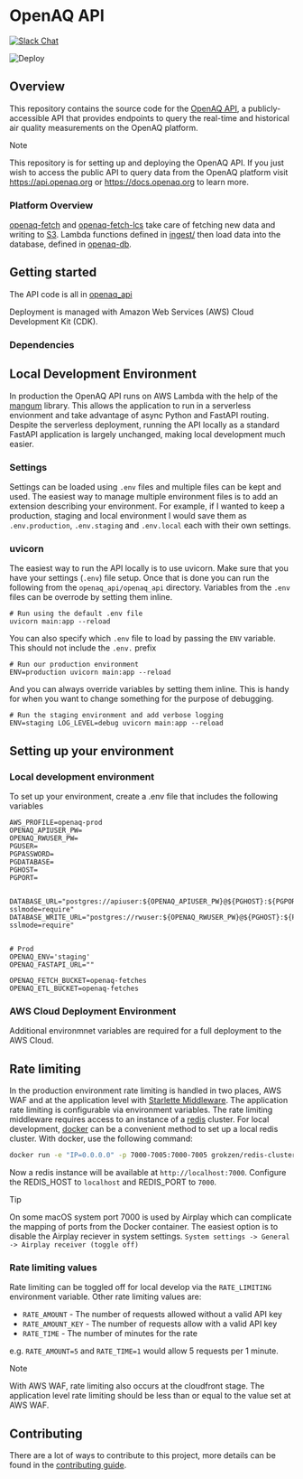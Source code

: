 # OpenAQ API
[![Slack Chat](https://img.shields.io/badge/Chat-Slack-ff69b4.svg "Join us. Anyone is welcome!")](https://join.slack.com/t/openaq/shared_invite/zt-yzqlgsva-v6McumTjy2BZnegIK9XCVw)

![Deploy](https://github.com/openaq/openaq-api-v2/actions/workflows/deploy-prod.yml/badge.svg)


## Overview
This repository contains the source code for the [OpenAQ API](https://api.openaq.org), a publicly-accessible API that provides endpoints to query the real-time and historical air quality measurements on the OpenAQ platform.

> [!NOTE]  
> This repository is for setting up and deploying the OpenAQ API. If you just wish to access the public API to query data from the OpenAQ platform visit https://api.openaq.org or https://docs.openaq.org to learn more. 


### Platform Overview

[openaq-fetch](https://github.com/openaq/openaq-fetch) and [openaq-fetch-lcs](https://github.com/openaq/openaq-fetch-lcs) take care of fetching new data and writing to [S3](https://openaq-fetches.s3.amazonaws.com/index.html). Lambda functions defined in [ingest/](openaq_api/openaq_api/ingest/) then load data into the database, defined in [openaq-db](https://github.com/openaq/openaq-db).

## Getting started

The API code is all in [openaq_api](openaq_api/)

Deployment is managed with Amazon Web Services (AWS) Cloud Development Kit (CDK).

### Dependencies

## Local Development Environment

In production the OpenAQ API runs on AWS Lambda with the help of the [mangum](https://mangum.io/) library. This allows the application to run in a serverless envionment and take advantage of async Python and FastAPI routing. Despite the serverless deployment, running the API locally as a standard FastAPI application is largely unchanged, making local development much easier. 

### Settings
Settings can be loaded using `.env` files and multiple files can be kept and used. The easiest way to manage multiple environment files is to add an extension describing your environment. For example, if I wanted to keep a production, staging and local environment I would save them as `.env.production`, `.env.staging` and `.env.local` each with their own settings.

### uvicorn
The easiest way to run the API locally is to use uvicorn. Make sure that you have your settings (`.env`) file setup. Once that is done you can run the following from the `openaq_api/openaq_api` directory. Variables from the `.env` files can be overrode by setting them inline.
```
# Run using the default .env file
uvicorn main:app --reload
```
You can also specify which `.env` file to load by passing the `ENV` variable. This should not include the `.env.` prefix
```
# Run our production environment
ENV=production uvicorn main:app --reload
```
And you can always override variables by setting them inline. This is handy for when you want to change something for the purpose of debugging.
```
# Run the staging environment and add verbose logging
ENV=staging LOG_LEVEL=debug uvicorn main:app --reload
```

## Setting up your environment

### Local development environment

To set up your environment, create a .env file that includes the following variables

```
AWS_PROFILE=openaq-prod
OPENAQ_APIUSER_PW=
OPENAQ_RWUSER_PW=
PGUSER=
PGPASSWORD=
PGDATABASE=
PGHOST=
PGPORT=


DATABASE_URL="postgres://apiuser:${OPENAQ_APIUSER_PW}@${PGHOST}:${PGPORT}/${PGDATABASE}?sslmode=require"
DATABASE_WRITE_URL="postgres://rwuser:${OPENAQ_RWUSER_PW}@${PGHOST}:${PGPORT}/${PGDATABASE}?sslmode=require"


# Prod
OPENAQ_ENV='staging'
OPENAQ_FASTAPI_URL=""

OPENAQ_FETCH_BUCKET=openaq-fetches
OPENAQ_ETL_BUCKET=openaq-fetches
```

### AWS Cloud Deployment Environment

Additional environmnet variables are required for a full deployment to the AWS Cloud. 

## Rate limiting

In the production environment rate limiting is handled in two places, AWS WAF and at the application level with [Starlette Middleware](https://www.starlette.io/middleware/). The application rate limiting is configurable via environment variables. The rate limiting middleware requires access to an instance of a [redis](https://redis.io/) cluster. For local development, [docker](https://www.docker.com/) can be a convenient method to set up a local redis cluster. With docker, use the following command:

```sh
docker run -e "IP=0.0.0.0" -p 7000-7005:7000-7005 grokzen/redis-cluster:7.0.7
```

Now a redis instance will be available at ``` http://localhost:7000 ```. Configure the REDIS_HOST to `localhost` and REDIS_PORT to `7000`. 

> [!TIP]
> On some macOS system port 7000 is used by Airplay which can complicate the mapping of ports from the Docker container. The easiest option is to disable the Airplay reciever in system settings. `System settings -> General -> Airplay receiver (toggle off)`

### Rate limiting values

Rate limiting can be toggled off for local develop via the `RATE_LIMITING` environment variable. Other rate limiting values are:
* `RATE_AMOUNT` - The number of requests allowed without a valid API key
* `RATE_AMOUNT_KEY` - The number of requests allow with a valid API key
* `RATE_TIME` - The number of minutes for the rate

e.g. `RATE_AMOUNT=5` and `RATE_TIME=1` would allow 5 requests per 1 minute.

> [!NOTE] 
> With AWS WAF, rate limiting also occurs at the cloudfront stage. The application level rate limiting should be less than or equal to the value set at AWS WAF.


## Contributing
There are a lot of ways to contribute to this project, more details can be found in the [contributing guide](CONTRIBUTING.md).
